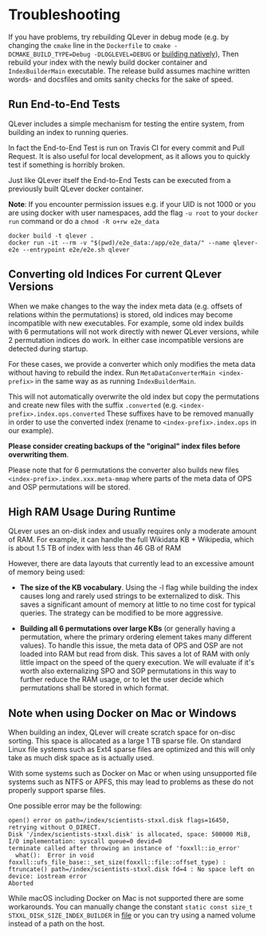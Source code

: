# Troubleshooting

If you have problems, try rebuilding QLever in debug mode (e.g. by changing the
`cmake` line in the `Dockerfile` to `cmake -DCMAKE_BUILD_TYPE=Debug
-DLOGLEVEL=DEBUG` or [building natively](docs/native_setup.md)),
Then rebuild your index with the newly build docker container and
`IndexBuilderMain` executable.
The release build assumes machine written words- and docsfiles and omits sanity
checks for the sake of speed.

## Run End-to-End Tests

QLever includes a simple mechanism for testing the entire system,
from building an index to running queries.

In fact the End-to-End Test is run on Travis CI for every commit and Pull
Request. It is also useful for local development, as it allows you to
quickly test if something is horribly broken.

Just like QLever itself the End-to-End Tests can be executed from a previously
built QLever docker container.

**Note**: If you encounter permission issues e.g. if your UID is not 1000 or you
are using docker with user namespaces, add the flag `-u root` to your `docker
run` command or do a `chmod -R o+rw e2e_data`

    docker build -t qlever .
    docker run -it --rm -v "$(pwd)/e2e_data:/app/e2e_data/" --name qlever-e2e --entrypoint e2e/e2e.sh qlever

## Converting old Indices For current QLever Versions

When we make changes to the way the index meta data (e.g. offsets of relations
within the permutations) is stored, old indices may become incompatible with new
executables.
For example, some old index builds with 6 permutations will not work directly
with newer QLever versions, while 2 permutation indices do work.
In either case incompatible versions are detected during startup.

For these cases, we provide a converter which only modifies the
meta data without having to rebuild the index. Run `MetaDataConverterMain
<index-prefix>` in the same way as as running `IndexBuilderMain`.

This will not automatically overwrite the old index but copy the permutations
and create new files with the suffix `.converted` (e.g.
`<index-prefix>.index.ops.converted` These suffixes have to be removed manually
in order to use the converted index (rename to `<index-prefix>.index.ops` in our
example).

**Please consider creating backups of the "original" index files before
overwriting them**.

Please note that for 6 permutations the converter also builds new files
`<index-prefix>.index.xxx.meta-mmap` where parts of the meta data of OPS and OSP
permutations will be stored.


## High RAM Usage During Runtime

QLever uses an on-disk index and usually requires only a moderate amount of RAM.
For example, it can handle the full Wikidata KB + Wikipedia, which is about 1.5 TB
of index with less than 46 GB of RAM

However, there are data layouts that currently lead to an excessive
amount of memory being used:

* **The size of the KB vocabulary**. Using the -l flag while building the index
causes long and rarely used strings to be externalized to
disk. This saves a significant amount of memory at little to no time cost for
typical queries. The strategy can be modified to be more aggressive.

* **Building all 6 permutations over large KBs** (or generally having a
permutation, where the primary ordering element takes many different values).
To handle this issue, the meta data of OPS and OSP are not loaded into RAM but
read from disk. This saves a lot of RAM with only little impact on the speed of
the query execution. We will evaluate if it's  worth also externalizing SPO and
SOP permutations in this way to further reduce the RAM usage, or to let the user
decide which permutations shall be stored in which format.

## Note when using Docker on Mac or Windows

When building an index, QLever will create scratch space for on-disc sorting.
This space is allocated as a large 1 TB sparse file. On standard Linux file
systems such as Ext4 sparse files are optimized and this will only take as much
disk space as is actually used.

With some systems such as Docker on Mac or when using unsupported file
systems such as NTFS or APFS, this may lead to problems as these do not
properly support sparse files.

One possible error may be the following:

    open() error on path=/index/scientists-stxxl.disk flags=16450, retrying without O_DIRECT.
    Disk '/index/scientists-stxxl.disk' is allocated, space: 500000 MiB, I/O implementation: syscall queue=0 devid=0
    terminate called after throwing an instance of 'foxxll::io_error'
      what():  Error in void foxxll::ufs_file_base::_set_size(foxxll::file::offset_type) : ftruncate() path=/index/scientists-stxxl.disk fd=4 : No space left on device: iostream error
    Aborted

While macOS including Docker on Mac is not supported there are some workarounds.
You can manually change the constant `static const size_t STXXL_DISK_SIZE_INDEX_BUILDER` 
in [file](../src/global/Constants.h) or 
you can try using a named volume instead of a path on the host.
